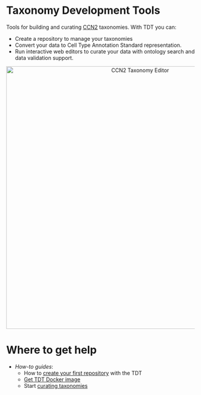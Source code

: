 # Taxonomy Development Tools

Tools for building and curating [CCN2](https://github.com/obophenotype/CCN2) taxonomies. With TDT you can:

- Create a repository to manage your taxonomies
- Convert your data to Cell Type Annotation Standard representation.
- Run interactive web editors to curate your data with ontology search and data validation support.

<p align="center">
    <img src="https://raw.githubusercontent.com/brain-bican/taxonomy-development-tools/main/docs/images/nanobot.png" alt="CCN2 Taxonomy Editor" width="700"/>
</p>

# Where to get help

- _How-to guides_:
  - How to [create your first repository](https://brain-bican.github.io/taxonomy-development-tools/NewRepo/) with the TDT
  - [Get TDT Docker image](https://brain-bican.github.io/taxonomy-development-tools/Build/)
  - Start [curating taxonomies](https://brain-bican.github.io/taxonomy-development-tools/Curation/) 
